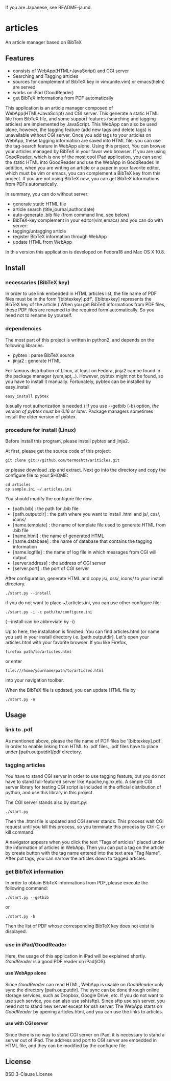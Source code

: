 If you are Japanese, see README-ja.md.

# articles

An article manager based on BibTeX

## Features
+ consists of WebApp(HTML+JavaScript) and CGI server
+ Searching and Tagging articles
+ sources for complement of BibTeX key in vim(unite.vim) or emacs(helm) are served
+ works on iPad (GoodReader)
+ get BibTeX informations from PDF automatically

This application is an article manager composed of WebApp(HTML+JavaScript) and CGI server.
This generate a static HTML file from BibTeX file,
and some support features (searching and tagging articles) are implemented by JavaScript.
This WebApp can also be used alone, however,
the tagging feature (add new tags and delete tags) is unavailable without CGI server.
Once you add tags to your articles on WebApp, 
these tagging information are saved into HTML file;
you can use the tag-search feature in WebApp alone.
Using this project,
You can browse your articles managed by BibTeX in your favor web browser.
If you are using GoodReader, which is one of the most cool iPad application,
you can send the static HTML into GoodReader and use the WebApp in GoodReader.
In addition, when you are writing an article or a paper in your favorite editor,
which must be vim or emacs,
you can complement a BibTeX key from this project.
If you are not using BibTeX now,
you can get BibTeX informations from PDFs automatically.

In summary, you can do without server:
+ generate static HTML file
+ article search (title,journal,author,date)
+ auto-generate .bib file (from command line, see below)
+ BibTeX-key complement in your editor(vim,emacs)
and you can do with server:
+ tagging/untagging article
+ register BibTeX information through WebApp
+ update HTML from WebApp

In this version this application is developed on Fedora18 and Mac OS X 10.8.

## Install

### necessaries (BibTeX key)
In order to use link embedded in HTML articles list,
the file name of PDF files must be in the form '[bibtexkey].pdf'.
([bibtexkey] represents the BibTeX key of the article.)
When you get BibTeX informations from PDF files,
these PDF files are renamed to the required form automatically.
So you need not to rename by yourself.

### dependencies
The most part of this project is written in python2,
and depends on the following libraries.
* pybtex : parse BibTeX source
* jinja2 : generate HTML

For famous distribution of Linux, at least on Fedora,
jinja2 can be found in the package manager (yum,apt,..).
However, pybtex might not be found, so you have to install it manually.
Fortunately, pybtex can be installed by easy\_install
```shell
easy_install pybtex
```
(usually root authorization is needed.)
If you use --getbib (-b) option,
*the version of pybtex must be 0.16 or later*.
Package managers sometimes install the older version of pybtex.

### procedure for install (Linux)

Before install this program, please install pybtex and jinja2.

At first, please get the source code of this project:
```shell
git clone git://github.com/termoshtt/ariticles.git
```
or please download .zip and extract.
Next go into the directory and copy the configure file to your $HOME:
```shell
cd articles
cp sample.ini ~/.articles.ini
```
You should modify the configure file now.
* [path.bib]        : the path for .bib file
* [path.outputdir]  : the path where you want to install .html and js/, css/, icons/
* [name.template]   : the name of template file used to generate HTML from .bib file
* [name.html]       : the name of generated HTML
* [name.database]   : the name of database that contains the tagging information
* [name.logfile]    : the name of log file in which messages from CGI will output
* [server.address]  : the address of CGI server
* [server.port]     : the port of CGI server

After configuration, generate HTML and copy js/, css/, icons/ to your install directory.
```shell
./start.py --install
```
if you do not want to place ~/.articles.ini, you can use other configure file:
```shell
./start.py -i -c path/to/configure.ini
```
(--install can be abbreviate by -i)

Up to here, the installation is finished.
You can find articles.html (or name you set) in your install directory 
i.e. [path.outputdir].
Let's open your articles.html with your favorite browser.
If you like Firefox,
```shell
firefox path/to/articles.html
```
or enter 
```
file:///home/yourname/path/to/articles.html
```
into your navigation toolbar.

When the BibTeX file is updated,
you can update HTML file by
```shell
./start.py -n
```

## Usage

### link to .pdf
As mentioned above, 
please the file name of PDF files be '[bibtexkey].pdf'.
In order to enable linking from HTML to .pdf files,
.pdf files have to place under [path.outputdir]/pdf directory.

### tagging articles
You have to stand CGI server in order to use tagging feature,
but you do not have to stand full-featured server like Apache,nginx,etc.
A simple CGI server library for testing CGI script is included
in the official distribution of python,
and use this library in this project.

The CGI server stands also by start.py:
```shell
./start.py
```
Then the .html file is updated and CGI server stands.
This process wait CGI request until you kill this process,
so you terminate this process by Ctrl-C or kill command.

A navigator appears when you click the text "Tags of articles"
placed under the information of articles in WebApp.
Then you can put a tag on the article
by create button with the tag name entered into the text area "Tag Name".
After put tags, you can narrow the articles down to tagged articles.

### get BibTeX information
In order to obtain BibTeX informations from PDF,
please execute the following command:
```shell
./start.py --getbib
```
or
```shell
./start.py -b
```
Then the list of PDF whose corresponding BibTeX key does not exist is displayed.

### use in iPad/GoodReader
Here, the usage of this application in iPad will be explained shortly.
_GoodReader_ is a good PDF reader on iPad(iOS).

#### use WebApp alone
Since _GoodReader_ can read HTML,
WebApp is usable on _GoodReader_ only sync the directory [path.outputdir].
The sync can be done through online storage services, 
such as Dropbox, Google Drive, etc.
If you do not want to use such service, you can also use ssh(sftp).
Since sftp use ssh server,
you need not to stand new server except for ssh server.
The WebApp starts on _GoodReader_ by opening articles.html,
and you can use the links to articles.

#### use with CGI server
Since there is no way to stand CGI server on iPad,
it is necessary to stand a server out of iPad.
The address and port to CGI server are embedded in HTML file,
and they can be modified by the configure file.

## License
BSD 3-Clause License
